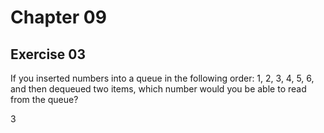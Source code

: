 # Chapter 09

## Exercise 03

If you inserted numbers into a queue in the following order: 1, 2, 3, 4, 5, 6, and then dequeued two items, which number would you be able to read from the queue?  

$3$

